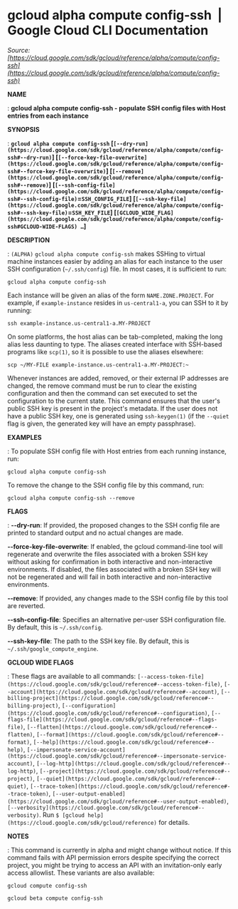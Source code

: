 # gcloud alpha compute config-ssh  |  Google Cloud CLI Documentation

*Source: [https://cloud.google.com/sdk/gcloud/reference/alpha/compute/config-ssh](https://cloud.google.com/sdk/gcloud/reference/alpha/compute/config-ssh)*

**NAME**

: **gcloud alpha compute config-ssh - populate SSH config files with Host entries from each instance**

**SYNOPSIS**

: **`gcloud alpha compute config-ssh` [`[--dry-run](https://cloud.google.com/sdk/gcloud/reference/alpha/compute/config-ssh#--dry-run)`] [`[--force-key-file-overwrite](https://cloud.google.com/sdk/gcloud/reference/alpha/compute/config-ssh#--force-key-file-overwrite)`] [`[--remove](https://cloud.google.com/sdk/gcloud/reference/alpha/compute/config-ssh#--remove)`] [`[--ssh-config-file](https://cloud.google.com/sdk/gcloud/reference/alpha/compute/config-ssh#--ssh-config-file)`=`SSH_CONFIG_FILE`] [`[--ssh-key-file](https://cloud.google.com/sdk/gcloud/reference/alpha/compute/config-ssh#--ssh-key-file)`=`SSH_KEY_FILE`] [`[GCLOUD_WIDE_FLAG](https://cloud.google.com/sdk/gcloud/reference/alpha/compute/config-ssh#GCLOUD-WIDE-FLAGS) …`]**

**DESCRIPTION**

: `(ALPHA)` `gcloud alpha compute config-ssh` makes SSHing
to virtual machine instances easier by adding an alias for each instance to the
user SSH configuration (`~/.ssh/config`) file.
In most cases, it is sufficient to run:

```
gcloud alpha compute config-ssh
```

Each instance will be given an alias of the form `NAME.ZONE.PROJECT`.
For example, if `example-instance` resides in
`us-central1-a`, you can SSH to it by running:

```
ssh example-instance.us-central1-a.MY-PROJECT
```

On some platforms, the host alias can be tab-completed, making the long alias
less daunting to type.
The aliases created interface with SSH-based programs like `scp(1)`,
so it is possible to use the aliases elsewhere:

```
scp ~/MY-FILE example-instance.us-central1-a.MY-PROJECT:~
```

Whenever instances are added, removed, or their external IP addresses are
changed, the remove command must be run to clear the existing configuration and
then the command can set executed to set the configuration to the current state.
This command ensures that the user's public SSH key is present in the project's
metadata. If the user does not have a public SSH key, one is generated using
`ssh-keygen(1)` (if the `--quiet` flag is given, the
generated key will have an empty passphrase).

**EXAMPLES**

: To populate SSH config file with Host entries from each running instance, run:

```
gcloud alpha compute config-ssh
```

To remove the change to the SSH config file by this command, run:

```
gcloud alpha compute config-ssh --remove
```

**FLAGS**

: **--dry-run**:
If provided, the proposed changes to the SSH config file are printed to standard
output and no actual changes are made.

**--force-key-file-overwrite**:
If enabled, the gcloud command-line tool will regenerate and overwrite the files
associated with a broken SSH key without asking for confirmation in both
interactive and non-interactive environments.
If disabled, the files associated with a broken SSH key will not be regenerated
and will fail in both interactive and non-interactive environments.

**--remove**:
If provided, any changes made to the SSH config file by this tool are reverted.

**--ssh-config-file**:
Specifies an alternative per-user SSH configuration file. By default, this is
``~/.ssh/config``.

**--ssh-key-file**:
The path to the SSH key file. By default, this is
``~/.ssh/google_compute_engine``.

**GCLOUD WIDE FLAGS**

: These flags are available to all commands: `[--access-token-file](https://cloud.google.com/sdk/gcloud/reference#--access-token-file)`,
`[--account](https://cloud.google.com/sdk/gcloud/reference#--account)`, `[--billing-project](https://cloud.google.com/sdk/gcloud/reference#--billing-project)`,
`[--configuration](https://cloud.google.com/sdk/gcloud/reference#--configuration)`,
`[--flags-file](https://cloud.google.com/sdk/gcloud/reference#--flags-file)`,
`[--flatten](https://cloud.google.com/sdk/gcloud/reference#--flatten)`, `[--format](https://cloud.google.com/sdk/gcloud/reference#--format)`, `[--help](https://cloud.google.com/sdk/gcloud/reference#--help)`, `[--impersonate-service-account](https://cloud.google.com/sdk/gcloud/reference#--impersonate-service-account)`,
`[--log-http](https://cloud.google.com/sdk/gcloud/reference#--log-http)`,
`[--project](https://cloud.google.com/sdk/gcloud/reference#--project)`, `[--quiet](https://cloud.google.com/sdk/gcloud/reference#--quiet)`, `[--trace-token](https://cloud.google.com/sdk/gcloud/reference#--trace-token)`, `[--user-output-enabled](https://cloud.google.com/sdk/gcloud/reference#--user-output-enabled)`,
`[--verbosity](https://cloud.google.com/sdk/gcloud/reference#--verbosity)`.
Run `$ [gcloud help](https://cloud.google.com/sdk/gcloud/reference)` for details.

**NOTES**

: This command is currently in alpha and might change without notice. If this
command fails with API permission errors despite specifying the correct project,
you might be trying to access an API with an invitation-only early access
allowlist. These variants are also available:

```
gcloud compute config-ssh
```

```
gcloud beta compute config-ssh
```